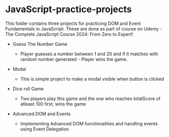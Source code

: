 # JavaScript-practice-projects
This folder contains three projects for practicing DOM and Event Fundamentals in JavaScript. 
These are done as part of course on Udemy - The Complete JavaScript Course 2024: From Zero to Expert!

- Guess The Number Game
  - Player guesses a number between 1 and 20 and if it matches with random number generated - Player wins the game.

- Modal
  - This is simple project to make a modal visible when button is clicked
 
- Dice roll Game
   - Two players play this game and the one who reaches totalScore of atleast 100 first, wins the game

- Advanced DOM and Events
   - Implementing Advanced DOM functionalities and handling events using Event Delegation
